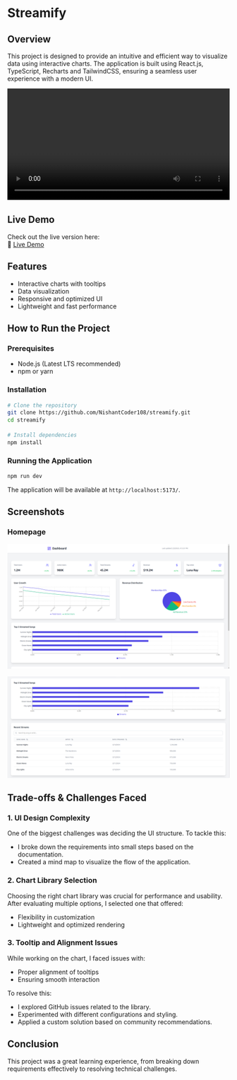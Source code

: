 # Streamify

## Overview

This project is designed to provide an intuitive and efficient way to visualize data using interactive charts. The application is built using React.js, TypeScript, Recharts and TailwindCSS, ensuring a seamless user experience with a modern UI.

<video src="https://raw.githubusercontent.com/NishantCoder108/streamify/video-assests/PlantD%20_%20Colosseum%20Hackthon%20Week%202%20Update.mp4" controls width="100%"></video>



## Live Demo

Check out the live version here:  
🔗 [Live Demo](https://streamify-analytic-dashboard.netlify.app/)

## Features

- Interactive charts with tooltips
- Data visualization
- Responsive and optimized UI
- Lightweight and fast performance

## How to Run the Project

### Prerequisites

- Node.js (Latest LTS recommended)
- npm or yarn

### Installation

```sh
# Clone the repository
git clone https://github.com/NishantCoder108/streamify.git
cd streamify

# Install dependencies
npm install
```

### Running the Application

```sh
npm run dev
```

The application will be available at `http://localhost:5173/`.

## Screenshots

### Homepage

![Screenshot1](screenshot1.png)

![Screenshot1](screenshot2.png)

## Trade-offs & Challenges Faced

### 1. UI Design Complexity

One of the biggest challenges was deciding the UI structure. To tackle this:

- I broke down the requirements into small steps based on the documentation.
- Created a mind map to visualize the flow of the application.

### 2. Chart Library Selection

Choosing the right chart library was crucial for performance and usability. After evaluating multiple options, I selected one that offered:

- Flexibility in customization
- Lightweight and optimized rendering

### 3. Tooltip and Alignment Issues

While working on the chart, I faced issues with:

- Proper alignment of tooltips
- Ensuring smooth interaction

To resolve this:

- I explored GitHub issues related to the library.
- Experimented with different configurations and styling.
- Applied a custom solution based on community recommendations.

## Conclusion

This project was a great learning experience, from breaking down requirements effectively to resolving technical challenges.
